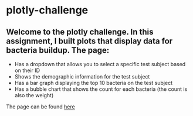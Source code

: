 # plotly-challenge

## Welcome to the plotly challenge. In this assignment, I built plots that display data for bacteria buildup. The page:
* Has a dropdown that allows you to select a specific test subject based on their ID
* Shows the demographic information for the test subject
* Has a bar graph displaying the top 10 bacteria on the test subject
* Has a bubble chart that shows the count for each bacteria (the count is also the weight)

The page can be found [here](https://mmpatterson.github.io/plotly-challenge/Starter_Code/)
